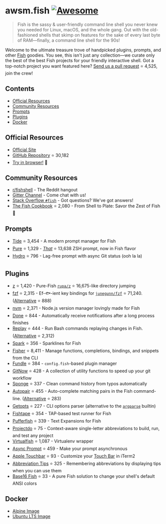 # awsm.fish [![Awesome](https://awesome.re/badge.svg)](https://awesome.re)

> Fish is the sassy & user-friendly command line shell you never knew you needed for Linux, macOS, and the whole gang. Out with the old-fashioned shells that skimp on features for the sake of every last byte of RAM—finally, a command line shell for the 90s!

Welcome to the ultimate treasure trove of handpicked plugins, prompts, and other [Fish](https://fishshell.com/) goodies. You see, this isn't just any collection—we curate only the best of the best Fish projects for your friendly interactive shell. Got a top-notch project you want featured here? [Send us a pull request](https://github.com/jorgebucaran/awesome-fish/fork) ⭐ 4,525, join the crew!

## Contents

- [Official Resources](#official-resources)
- [Community Resources](#community-resources)
- [Prompts](#prompts)
- [Plugins](#plugins)
- [Docker](#docker)

## Official Resources

- [Official Site](https://fishshell.com)
- [GitHub Repository](https://github.com/fish-shell/fish-shell) ⭐ 30,182
- [Try in browser!](https://rootnroll.com/d/fish-shell/) 🍤

## Community Resources

- [r/fishshell](https://www.reddit.com/r/fishshell) - The Reddit hangout
- [Gitter Channel](https://gitter.im/fish-shell/fish-shell) - Come chat with us!
- [Stack Overflow `#fish`](https://stackoverflow.com/questions/tagged/fish) - Got questions? We've got answers!
- [The Fish Cookbook](https://github.com/jorgebucaran/cookbook.fish) ⭐ 2,080 - From Shell to Plate: Savor the Zest of Fish 🦞

## Prompts

- [Tide](https://github.com/IlanCosman/tide) ⭐ 3,454 - A modern prompt manager for Fish
- [Pure](https://github.com/pure-fish/pure/) ⭐ 1,329 - [_That_](https://github.com/sindresorhus/pure) ⭐ 13,638 ZSH prompt, now in Fish flavor
- [Hydro](https://github.com/jorgebucaran/hydro) ⭐ 796 - Lag-free prompt with async Git status (ooh la la)

## Plugins

- [z](https://github.com/jethrokuan/z) ⭐ 1,420 - Pure-Fish [`rupa/z`](https://github.com/rupa/z) ⭐ 16,675-like directory jumping
- [fzf](https://github.com/PatrickF1/fzf.fish) ⭐ 2,315 - Ef-🐟-ient key bindings for [`junegunn/fzf`](https://github.com/junegunn/fzf) ⭐ 71,240. ([Alternative](https://github.com/jethrokuan/fzf) ⭐ 888)
- [nvm](https://github.com/jorgebucaran/nvm.fish) ⭐ 2,371 - Node.js version manager lovingly made for Fish
- [Done](https://github.com/franciscolourenco/done) ⭐ 844 - Automatically receive notifications after a long process finishes
- [Replay](https://github.com/jorgebucaran/replay.fish) ⭐ 444 - Run Bash commands replaying changes in Fish. ([Alternative](https://github.com/edc/bass) ⭐ 2,312)
- [Spark](https://github.com/jorgebucaran/spark.fish) ⭐ 356 - Sparklines for Fish
- [Fisher](https://github.com/jorgebucaran/fisher) ⭐ 8,411 - Manage functions, completions, bindings, and snippets from the CLI
- [Fundle](https://github.com/danhper/fundle) ⭐ 384 - `config.fish`-based plugin manager
- [GitNow](https://github.com/joseluisq/gitnow) ⭐ 428 - A collection of utility functions to speed up your git workflow
- [Sponge](https://github.com/meaningful-ooo/sponge) ⭐ 337 - Clean command history from typos automatically
- [Autopair](https://github.com/jorgebucaran/autopair.fish) ⭐ 455 - Auto-complete matching pairs in the Fish command-line. ([Alternative](https://github.com/laughedelic/pisces) ⭐ 283)
- [Getopts](https://github.com/jorgebucaran/getopts.fish) ⭐ 227 - CLI options parser (alternative to the [`argparse`](https://fishshell.com/docs/current/cmds/argparse.html) builtin)
- [Fishtape](https://github.com/jorgebucaran/fishtape) ⭐ 354 - TAP-based test runner for Fish
- [Pufferfish](https://github.com/nickeb96/puffer-fish) ⭐ 339 - Text Expansions for Fish
- [Projectdo](https://github.com/paldepind/projectdo) ⭐ 75 - Context-aware single-letter abbreviations to build, run, and test any project
- [Virtualfish](https://github.com/adambrenecki/virtualfish) ⭐ 1,087 - Virtualenv wrapper
- [Async Prompt](https://github.com/acomagu/fish-async-prompt) ⭐ 459 - Make your prompt asynchronous
- [Apple Touchbar](https://github.com/rodrigobdz/fish-apple-touchbar) ⭐ 93 - Customize your [Touch Bar](https://developer.apple.com/design/human-interface-guidelines/macos/touch-bar/touch-bar-overview) in iTerm2
- [Abbreviation Tips](https://github.com/Gazorby/fish-abbreviation-tips) ⭐ 325 - Remembering abbreviations by displaying tips when you can use them
- [Base16 Fish](https://github.com/FabioAntunes/base16-fish-shell) ⭐ 33 - A pure Fish solution to change your shell's default ANSI colors

## Docker

- [Alpine Image](https://hub.docker.com/r/purefish/docker-fish)
- [Ubuntu LTS Image](https://hub.docker.com/r/dideler/fish-shell)
